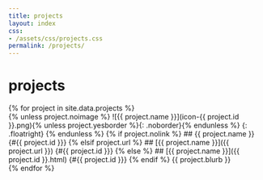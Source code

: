 ```yaml
---
title: projects
layout: index
css:
- /assets/css/projects.css
permalink: /projects/
---
```


# projects

<div class="projects">
{% for project in site.data.projects %}
<section markdown="1">
  {% unless project.noimage %}
![{{ project.name }}](icon-{{ project.id }}.png){% unless project.yesborder %}{: .noborder}{% endunless %}
  {: .floatright}
  {% endunless %}
  {% if project.nolink %}
## {{ project.name }} {#{{ project.id }}}
  {% elsif project.url %}
## [{{ project.name }}]({{ project.url }}) {#{{ project.id }}}
  {% else %}
## [{{ project.name }}]({{ project.id }}.html) {#{{ project.id }}}
  {% endif %}
{{ project.blurb }}
</section>
{% endfor %}
</div>